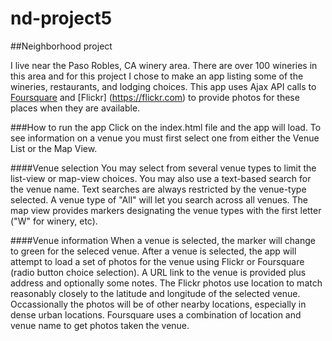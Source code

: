 # nd-project5
##Neighborhood project

I live near the Paso Robles, CA winery area. There are over 100 wineries in this area and for this project I chose to make an app listing some of the wineries, restaurants, and lodging choices. This app uses Ajax API calls to [Foursquare](https://foursquare.com/) and [Flickr] (https://flickr.com) to provide photos for these places when they are available. 

###How to run the app
Click on the index.html file and the app will load. To see information on a venue you must first select one from either the Venue List or the Map View. 

####Venue selection
You may select from several venue types to limit the list-view or map-view choices. You may also use a text-based search for the venue name. Text searches are always restricted by the venue-type selected. A venue type of "All" will let you search across all venues. The map view provides markers designating the venue types with the first letter ("W" for winery, etc). 

####Venue information
When a venue is selected, the marker will change to green for the seleced venue. After a venue is selected, the app will attempt to load a set of photos for the venue using Flickr or Foursquare (radio button choice selection). A URL link to the venue is provided plus address and optionally some notes. The Flickr photos use location to match reasonably closely to the latitude and longitude of the selected venue. Occassionally the photos will be of other nearby locations, especially in dense urban locations. Foursquare uses a combination of location and venue name to get photos taken the venue. 
